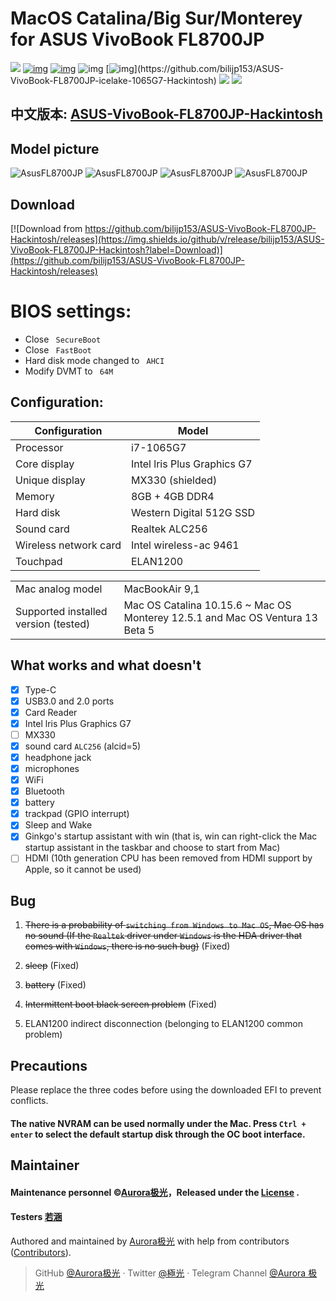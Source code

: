 # MacOS Catalina/Big Sur/Monterey for ASUS VivoBook FL8700JP

[![](https://img.shields.io/badge/repositories-Aurora极光-informational?style=flat&logo=github&logoColor=white&color=9debeb)](https://github.com/bilijp153?tab=repositories)
[![img](https://img.shields.io/github/stars/bilijp153/ASUS-VivoBook-FL8700JP-icelake-1065G7-Hackintosh.svg?color=ff69b4&label=tarts&logoColor=ff69b4&style=social)](https://github.com/bilijp153/ASUS-VivoBook-FL8700JP-icelake-1065G7-Hackintosh) [![img](https://img.shields.io/github/followers/bilijp153.svg?label=followers&logoColor=success&style=social)](https://github.com/bilijp153/ASUS-VivoBook-FL8700JP-icelake-1065G7-Hackintosh) ![img](https://img.shields.io/github/contributors/bilijp153/ASUS-VivoBook-FL8700JP-icelake-1065G7-Hackintosh.svg?]) [![img](https://img.shields.io/github/last-commit/bilijp153/ASUS-VivoBook-FL8700JP-icelake-1065G7-Hackintosh.svg?)](https://github.com/bilijp153/ASUS-VivoBook-FL8700JP-icelake-1065G7-Hackintosh)
[![](https://img.shields.io/badge/Telegram-Aurora极光-informational?style=flat&logo=telegram&logoColor=white&color=5fb659)](https://t.me/Aurora_5223)
[![](https://img.shields.io/badge/Twitter-極光-informational?style=flat&logo=twitter&logoColor=white&color=5fb659)](https://twitter.com/Aurora_jp123)



## 中文版本: [ASUS-VivoBook-FL8700JP-Hackintosh](README.md) 



## Model picture

![AsusFL8700JP](https://github.com/bilijp153/ASUS-VivoBook-FL8700JP-icelake-1065G7-Hackintosh/blob/main/机型效果图/computer3.jpg)
![AsusFL8700JP](https://github.com/bilijp153/ASUS-VivoBook-FL8700JP-icelake-1065G7-Hackintosh/blob/main/机型效果图/computer.png)
![AsusFL8700JP](https://github.com/bilijp153/ASUS-VivoBook-FL8700JP-icelake-1065G7-Hackintosh/blob/main/机型效果图/computer2.png)
![AsusFL8700JP](https://github.com/bilijp153/ASUS-VivoBook-FL8700JP-icelake-1065G7-Hackintosh/blob/main/机型效果图/computer1.png)

## Download

[![Download from https://github.com/bilijp153/ASUS-VivoBook-FL8700JP-Hackintosh/releases](https://img.shields.io/github/v/release/bilijp153/ASUS-VivoBook-FL8700JP-Hackintosh?label=Download)](https://github.com/bilijp153/ASUS-VivoBook-FL8700JP-Hackintosh/releases)

# BIOS settings:
- Close ` SecureBoot`
- Close ` FastBoot`
- Hard disk mode changed to ` AHCI`
- Modify DVMT to ` 64M`
## Configuration:
|Configuration | Model|
|--------------|-----------------------------|
|Processor | i7-1065G7|
|Core display | Intel lris Plus Graphics G7|
|Unique display | MX330 (shielded)|
|Memory | 8GB + 4GB DDR4|
|Hard disk | Western Digital 512G SSD|
|Sound card | Realtek ALC256|
|Wireless network card | Intel wireless-ac 9461|
|   Touchpad     |        ELAN1200      |

|             |                           |
|--------------|-----------------------------|
|Mac analog model | MacBookAir 9,1|
|Supported installed version (tested) | Mac OS Catalina 10.15.6 ~ Mac OS Monterey 12.5.1 and Mac OS Ventura 13 Beta 5|
## What works and what doesn't
- [x] Type-C
- [x] USB3.0 and 2.0 ports
- [x] Card Reader
- [x] Intel lris Plus Graphics G7
- [ ] MX330
- [x] sound card `ALC256` (alcid=5)
- [x] headphone jack
- [x] microphones
- [x] WiFi
- [X] Bluetooth
- [x] battery
- [x] trackpad (GPIO interrupt)
- [x] Sleep and Wake
- [x] Ginkgo's startup assistant with win (that is, win can right-click the Mac startup assistant in the taskbar and choose to start from Mac)
- [ ] HDMI (10th generation CPU has been removed from HDMI support by Apple, so it cannot be used)

## Bug
1. ~~There is a probability of `switching from Windows to Mac OS`, Mac OS has no sound (If the `Realtek` driver under `Windows` is the HDA driver that comes with `Windows`, there is no such bug)~~ (Fixed)

2. ~~sleep~~ (Fixed)

3. ~~battery~~ (Fixed)

4. ~~Intermittent boot black screen problem~~ (Fixed)

5. ELAN1200 indirect disconnection (belonging to ELAN1200 common problem)

## Precautions
Please replace the three codes before using the downloaded EFI to prevent conflicts.

#### The native NVRAM can be used normally under the Mac. Press `Ctrl + enter` to select the default startup disk through the OC boot interface.


## Maintainer
#### Maintenance personnel ©[Aurora极光](https://github.com/bilijp153)，Released under the [License](./License) .<br>
#### Testers                [若涵](https://github.com/catlingyun)
Authored and maintained by [Aurora极光](https://github.com/bilijp153) with help from contributors ([Contributors]([https://github.com/Miracle-Sakuno/Asus-VivoBook-X509FB-Hackintosh/graphs/contributors](https://github.com/bilijp153/ASUS-VivoBook-FL8700JP-icelake-1065G7-Hackintosh/graphs/contributors))).

   > GitHub [@Aurora极光](https://github.com/bilijp153) · Twitter [@極光](https://twitter.com/Aurora_jp123) · Telegram Channel [@Aurora 极光](https://t.me/Aurora_5223)
